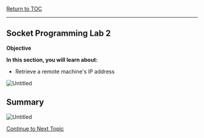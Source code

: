 <a href="https://github.com/CyberTrainingUSAF/04-IDE-s-and-Algorithms-Pt.-1/blob/master/00-Table-of-Contents.md" rel="Return to TOC"> Return to TOC </a>

---

## Socket Programming Lab 2

**Objective**

**In this section, you will learn about:**
* Retrieve a remote machine's IP address

![Untitled](https://user-images.githubusercontent.com/47218652/60992036-50fc6300-a311-11e9-9692-acbb25531f33.png)

## Summary

![Untitled](https://user-images.githubusercontent.com/47218652/60992363-f3b4e180-a311-11e9-92fd-f18d50cb41b5.png)

<a href="https://github.com/CyberTrainingUSAF/04-IDE-s-and-Algorithms-Pt.-1/blob/master/01_pseudocode/03_Structure.md" > Continue to Next Topic </a>
